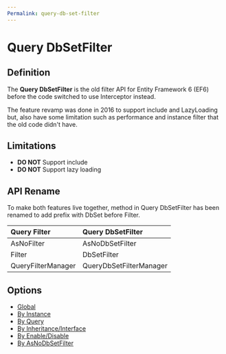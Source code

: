 ```yaml
---
Permalink: query-db-set-filter
---
```


# Query DbSetFilter

## Definition

The **Query DbSetFilter** is the old filter API for Entity Framework 6 (EF6) before the code switched to use Interceptor instead.

The feature revamp was done in 2016 to support include and LazyLoading but, also have some limitation such as performance and instance filter that the old code didn't have.

## Limitations

 - **DO NOT** Support include
 - **DO NOT** Support lazy loading

## API Rename

To make both features live together, method in Query DbSetFilter has been renamed to add prefix with DbSet before Filter.

|Query Filter	|Query DbSetFilter |
|:------------- |:---------------- |
|AsNoFilter	|AsNoDbSetFilter|
|Filter	|DbSetFilter|
|QueryFilterManager	|QueryDbSetFilterManager|

## Options

 - [Global](options/ef6-query-db-set-filter-global.md)
 - [By Instance](options/ef6-query-db-set-filter-by-instance.md)
 - [By Query](options/ef6-query-db-set-filter-by-query.md)
 - [By Inheritance/Interface](options/ef6-query-db-set-filter-by-inheritance-interface.md)
 - [By Enable/Disable](options/ef6-query-db-set-filter-by-enable-disable.md)
 - [By AsNoDbSetFilter](options/ef6-query-db-set-filter-by-as-no-db-set-filter.md)
